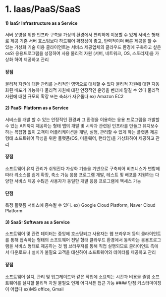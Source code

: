 # 1. Iaas/PaaS/SaaS
#### 1) IaaS: Infrastructure as a Service
서버 운영을 위한 인프라 구축을 가상의 환경에서 편리하게 이용할 수 있게 서비스 형태로 제공
기존 서버 호스팅보다 하드웨어 확장성이 좋고, 탄력적이며 빠른 제공을 할 수 있는 가상화 기술 이용
클라이언트는 서비스 제공업체의 클라우드 환경에 구축하고 싶은 os와 응용프로그램을 성정하여 사용
물리적 자원 (서버, 네트워크, OS, 스토리지)을 가상화 하여 제공하고 관리
   #### 장점
   물리적 자원에 대한 관리를 논리적인 영역으로 대체할 수 있다
물리적 자원에 대한 자동화된 배포가 가능하다
물리적 자원에 대한 안정적인 운영을 벤더에 맡길 수 있다
물리적 자원에 대한 규모의 확장 또는 축솨가 자유롭다
ex) Amazon EC2


#### 2) PaaS: Platform as a Service
서비스를 개발 할 수 있는 안정적인 환경과 그 환경을 이용하는 응용 프로그램을 개발할 수 있는 
API까지 제공하는 형태
앱의 개발 및 시작과 관련된 인프라를 만들고 유지보수 하는 복잡함 없이 고객이 어플리케이션을
개발, 실행, 관리할 수 있게 하는 플랫폼 제공 형태
소프트웨어 작성을 위한 플랫폼(OS, 미들웨어, 런타임)을 가상화하여 제공하고 관리
   #### 장점
   소프트웨어 유지 관리가 쉬워진다
가상화 기술을 기반으로 구축되어 비즈니스가 변함에 따라 리소스를 쉽게 확장, 축소 가능
응용 프로그램 개발, 테스트 및 배포를 지원하는 다양한 서비스 제공
수많은 사용자가 동일한 개발 응용 프로그램에 액세스 가능
#### 단점
   특정 플랫폼 서비스에 종속될 수 있다.
ex) Google Cloud Platform, Naver Cloud Platform


#### 3) SaaS: Software as a Service
소프트웨어 및 관련 데이터는 중앙에 호스팅되고 사용자는 웹 브라우저 등의 클라이언트를 통해
접속하는 형태의 소프트웨어 전달 형태
클라우드 환경에서 동작하는 응용프로그램을 서비스 형태로 제공하는 것
웹 브라우저를 통해 직접 실행되므로 클라이언트 측에서 다운로드나 설치가 불필요
고객을 대신하여 소프트웨어와 데이터를 제공하고 관리
   #### 장점
   소프트웨어 설치, 관리 및 업그레이드와 같은 작업에 소요되는 시간과 비용을 줄임
소프트웨어를 설치할 물리적 자원 불필요
언제 어디서든 접근 가능
    #### 단점
커스터마이징이 어렵다
ex)MS office, Gmail
